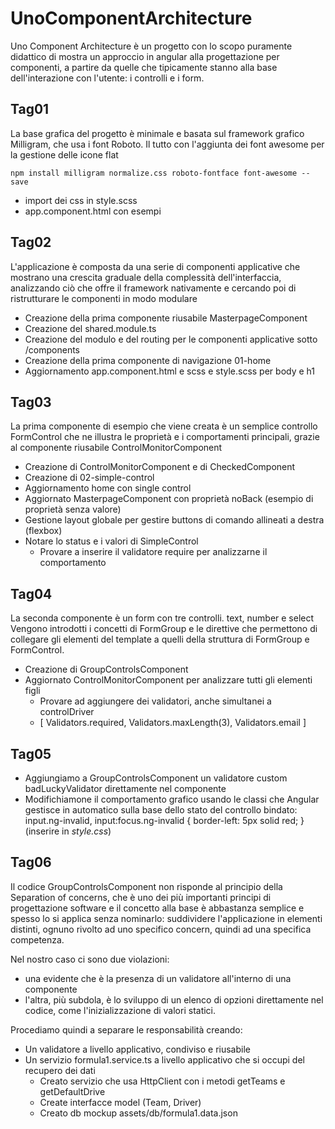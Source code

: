 # UnoComponentArchitecture

Uno Component Architecture è un progetto con lo scopo puramente didattico di mostra un approccio in angular alla progettazione per componenti, a partire da quelle che tipicamente stanno alla base dell'interazione con l'utente: i controlli e i form.

## Tag01

La base grafica del progetto è minimale e basata sul framework grafico Milligram, che usa i font Roboto. Il tutto con l'aggiunta dei font awesome per la gestione delle icone flat

```
npm install milligram normalize.css roboto-fontface font-awesome --save
```  
* import dei css in style.scss
* app.component.html con esempi

## Tag02

L'applicazione è composta da una serie di componenti applicative che mostrano una crescita graduale della complessità dell'interfaccia, analizzando ciò che offre il framework nativamente e cercando poi di ristrutturare le componenti in modo modulare

* Creazione della prima componente riusabile MasterpageComponent
* Creazione del shared.module.ts
* Creazione del modulo e del routing per le componenti applicative sotto /components
* Creazione della prima componente di navigazione 01-home
* Aggiornamento app.component.html e scss e style.scss per body e h1

## Tag03

La prima componente di esempio che viene creata è un semplice controllo FormControl che ne illustra le proprietà e i comportamenti principali, grazie al componente riusabile ControlMonitorComponent

* Creazione di ControlMonitorComponent e di CheckedComponent
* Creazione di 02-simple-control
* Aggiornamento home con single control
* Aggiornato MasterpageComponent con proprietà noBack (esempio di proprietà senza valore)
* Gestione layout globale per gestire buttons di comando allineati a destra (flexbox)
* Notare lo status e i valori di SimpleControl
  * Provare a inserire il validatore require per analizzarne il comportamento

## Tag04

La seconda componente è un form con tre controlli. text, number e select
Vengono introdotti i concetti di FormGroup e le direttive che permettono di collegare gli elementi del template a quelli della struttura di FormGroup e FormControl.

* Creazione di GroupControlsComponent
* Aggiornato ControlMonitorComponent per analizzare tutti gli elementi figli
  * Provare ad aggiungere dei validatori, anche simultanei a controlDriver
  * [ Validators.required, Validators.maxLength(3), Validators.email ]

## Tag05

* Aggiungiamo a GroupControlsComponent un validatore custom badLuckyValidator direttamente nel componente
* Modifichiamone il comportamento grafico usando le classi che Angular gestisce in automatico sulla base dello stato del controllo bindato: input.ng-invalid, input:focus.ng-invalid {     border-left: 5px solid red; } (inserire in *style.css*)

## Tag06

Il codice GroupControlsComponent non risponde al principio della Separation of concerns, che è uno dei più importanti principi di progettazione software e il concetto alla base è abbastanza semplice e spesso lo si applica senza nominarlo: suddividere l'applicazione in elementi distinti, ognuno rivolto ad uno specifico concern, quindi ad una specifica competenza.

Nel nostro caso ci sono due violazioni: 
* una evidente che è la presenza di un validatore all'interno di una componente
* l'altra, più subdola, è lo sviluppo di un elenco di opzioni direttamente nel codice, come l'inizializzazione di valori statici. 

Procediamo quindi a separare le responsabilità creando:
* Un validatore a livello applicativo, condiviso e riusabile
* Un servizio formula1.service.ts a livello applicativo che si occupi del recupero dei dati
  * Creato servizio che usa HttpClient con i metodi getTeams e getDefaultDrive
  * Create interfacce model (Team, Driver)
  * Creato db mockup assets/db/formula1.data.json



